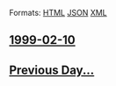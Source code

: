 
Formats: [HTML](1999/02/10/index.html)  [JSON](1999/02/10/index.json)  [XML](1999/02/10/index.xml)  

## [1999-02-10](/news/1999/02/10/index.md)

## [Previous Day...](/news/1999/02/9/index.md)

